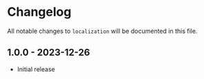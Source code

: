 # Changelog

All notable changes to `localization` will be documented in this file.

## 1.0.0 - 2023-12-26

- Initial release
